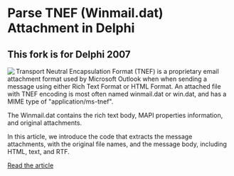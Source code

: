 # Parse TNEF (Winmail.dat) Attachment in Delphi

## This fork is for Delphi 2007

<img align="left" src="https://www.clevercomponents.com/images/tnefparser-page-2.jpg" />

Transport Neutral Encapsulation Format (TNEF) is a proprietary email attachment format used by Microsoft Outlook when when sending a message using either Rich Text Format or HTML Format. An attached file with TNEF encoding is most often named winmail.dat or win.dat, and has a MIME type of "application/ms-tnef".

The Winmail.dat contains the rich text body, MAPI properties information, and original attachments.

In this article, we introduce the code that extracts the message attachments, with the original file names, and the message body, including HTML, text, and RTF.

[Read the article](https://www.clevercomponents.com/articles/article046/)
